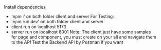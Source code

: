 Install dependencies
- 'npm i' on both folder client and server
For Testing:
- 'npm run dev' on both folder client and server
- client run on localhost 5173
- server run on localhost 8001
Note:
The client just have some samples for page and component, you must create on your all and navigate them to the API
Test the Backend API by Postman if you want
